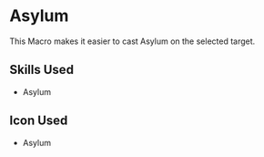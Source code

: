 # Asylum

This Macro makes it easier to cast Asylum on the selected target.

## Skills Used

 - Asylum

## Icon Used

 - Asylum